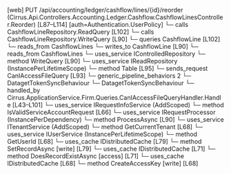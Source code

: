 [web] PUT /api/accounting/ledger/cashflow/lines/{id}/reorder  (Cirrus.Api.Controllers.Accounting.Ledger.Cashflow.CashflowLinesController.Reorder)  [L87–L114] [auth=Authentication.UserPolicy]
  └─ calls CashflowLineRepository.ReadQuery [L102]
  └─ calls CashflowLineRepository.WriteQuery [L90]
  └─ queries CashflowLine [L102]
    └─ reads_from CashflowLines
  └─ writes_to CashflowLine [L90]
    └─ reads_from CashflowLines
  └─ uses_service IControlledRepository<CashflowLine>
    └─ method WriteQuery [L90]
  └─ uses_service IReadRepository (InstancePerLifetimeScope)
    └─ method Table [L95]
  └─ sends_request CanIAccessFileQuery [L93]
    └─ generic_pipeline_behaviors 2
      └─ DatagetTokenSyncBehaviour
      └─ DatagetTokenSyncBehaviour
    └─ handled_by Cirrus.ApplicationService.Firm.Queries.CanIAccessFileQueryHandler.Handle [L43–L101]
      └─ uses_service IRequestInfoService (AddScoped)
        └─ method IsValidServiceAccountRequest [L66]
      └─ uses_service IRequestProcessor (InstancePerDependency)
        └─ method ProcessAsync [L90]
      └─ uses_service ITenantService (AddScoped)
        └─ method GetCurrentTenant [L68]
      └─ uses_service IUserService (InstancePerLifetimeScope)
        └─ method GetUserId [L68]
      └─ uses_cache IDistributedCache [L79]
        └─ method SetRecordAsync [write] [L79]
      └─ uses_cache IDistributedCache [L71]
        └─ method DoesRecordExistAsync [access] [L71]
      └─ uses_cache IDistributedCache [L68]
        └─ method CreateAccessKey [write] [L68]

